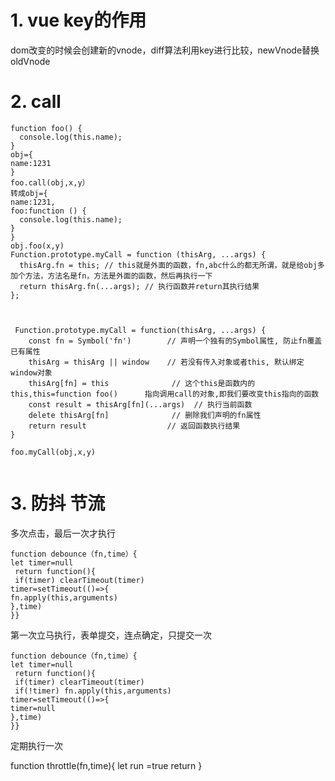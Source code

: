 # 1. vue key的作用
dom改变的时候会创建新的vnode，diff算法利用key进行比较，newVnode替换oldVnode
# 2. call
```
function foo() {
  console.log(this.name);
}
obj={
name:1231
}
foo.call(obj,x,y）
转成obj={
name:1231,
foo:function () {
  console.log(this.name);
}
}
obj.foo(x,y)
Function.prototype.myCall = function (thisArg, ...args) {
  thisArg.fn = this; // this就是外面的函数，fn,abc什么的都无所谓，就是给obj多加个方法，方法名是fn，方法是外面的函数，然后再执行一下
  return thisArg.fn(...args); // 执行函数并return其执行结果
};



 Function.prototype.myCall = function(thisArg, ...args) {
    const fn = Symbol('fn')        // 声明一个独有的Symbol属性, 防止fn覆盖已有属性
    thisArg = thisArg || window    // 若没有传入对象或者this, 默认绑定window对象
    thisArg[fn] = this              // 这个this是函数内的this,this=function foo()      指向调用call的对象,即我们要改变this指向的函数
    const result = thisArg[fn](...args)  // 执行当前函数
    delete thisArg[fn]              // 删除我们声明的fn属性
    return result                  // 返回函数执行结果
} 

foo.myCall(obj,x,y)


```
# 3. 防抖 节流
多次点击，最后一次才执行
```
function debounce（fn,time）{
let timer=null
 return function(){    
 if(timer) clearTimeout(timer)
timer=setTimeout(()=>{
fn.apply(this,arguments)
},time)
}}
```
第一次立马执行，表单提交，连点确定，只提交一次
```
function debounce（fn,time）{
let timer=null
 return function(){   
 if(timer) clearTimeout(timer)
 if(!timer) fn.apply(this,arguments)
timer=setTimeout(()=>{
timer=null
},time)
}}
```
定期执行一次

function throttle(fn,time){
let run =true
return
}


